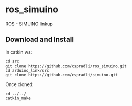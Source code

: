 # ros_simuino
ROS - SIMUINO linkup

## Download and Install

In catkin ws:
 ```
 cd src
 git clone https://github.com/cspradli/ros_simuino.git
 cd arduino_link/src
 git clone https://github.com/cspradli/simuino.git 
 ```
 
 Once cloned:
 ```
 cd ../../
 catkin_make
 ```
